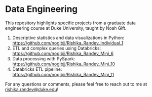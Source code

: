 # Data Engineering
This repository highlights specific projects from a graduate data engineering course at Duke University, taught by Noah Gift.

1. Descriptive statistics and data visualizations in Python: https://github.com/nogibjj/Rishika_Randev_Individual_1
2. ETL and complex queries using Databricks: https://github.com/nogibjj/Rishika_Randev_Mini_6
3. Data processing with PySpark: https://github.com/nogibjj/Rishika_Randev_Mini_10
4. Databricks ETL pipeline: https://github.com/nogibjj/Rishika_Randev_Mini_11

For any questions or comments, please feel free to reach out to me at rishika.randev@duke.edu!
